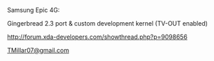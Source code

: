 Samsung Epic 4G:

Gingerbread 2.3 port & custom development kernel (TV-OUT enabled)

http://forum.xda-developers.com/showthread.php?p=9098656

TMillar07@gmail.com